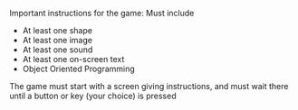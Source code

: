 Important instructions for the game:
Must include

- At least one shape
- At least one image
- At least one sound
- At least one on-screen text
- Object Oriented Programming

The game must start with a screen giving instructions, and must wait there until a button or key (your choice) is pressed
